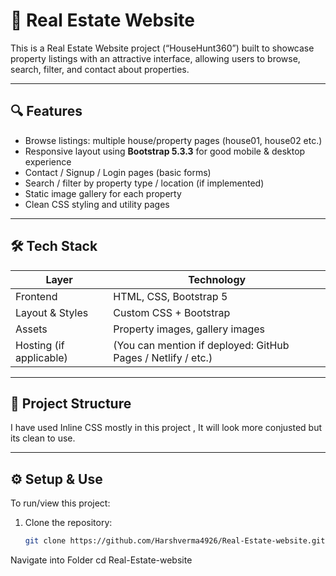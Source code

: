 # 🏡 Real Estate Website

This is a Real Estate Website project (“HouseHunt360”) built to showcase property listings with an attractive interface, allowing users to browse, search, filter, and contact about properties.  

---

## 🔍 Features

- Browse listings: multiple house/property pages (house01, house02 etc.)  
- Responsive layout using **Bootstrap 5.3.3** for good mobile & desktop experience  
- Contact / Signup / Login pages (basic forms)  
- Search / filter by property type / location (if implemented)  
- Static image gallery for each property  
- Clean CSS styling and utility pages  

---

## 🛠 Tech Stack

| Layer | Technology |
|---|---|
| Frontend | HTML, CSS, Bootstrap 5 |
| Layout & Styles | Custom CSS + Bootstrap |
| Assets | Property images, gallery images |
| Hosting (if applicable) | (You can mention if deployed: GitHub Pages / Netlify / etc.) |

---

## 📁 Project Structure
I have used Inline CSS mostly in this project , It will look more conjusted but its clean to use.

---

## ⚙️ Setup & Use

To run/view this project:

1. Clone the repository:

   ```bash
   git clone https://github.com/Harshverma4926/Real-Estate-website.git

Navigate into Folder
cd Real-Estate-website
